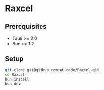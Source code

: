 # Raxcel

## Prerequisites

- Tauri >= 2.0
- Bun >= 1.2

## Setup

```sh
git clone git@github.com:ut-code/Raxcel.git
cd Raxcel
bun install
bun dev
```
